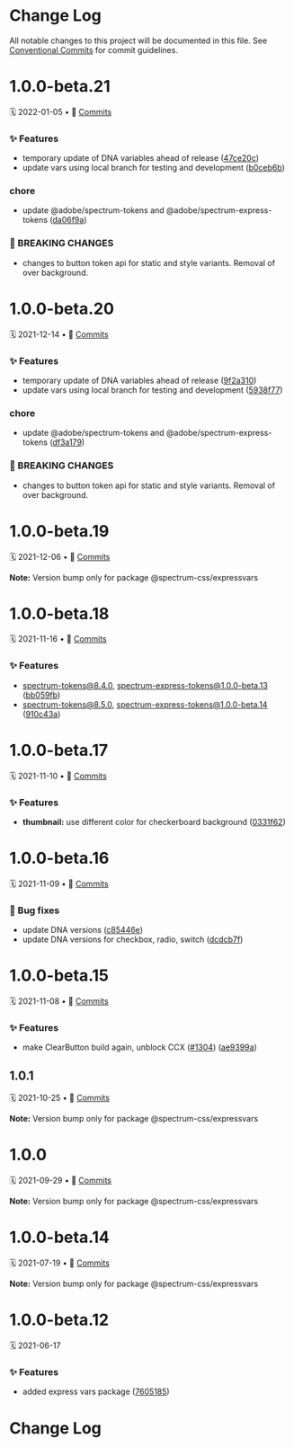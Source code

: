 # Change Log

All notable changes to this project will be documented in this file.
See [Conventional Commits](https://conventionalcommits.org) for commit guidelines.

<a name="1.0.0-beta.21"></a>
# 1.0.0-beta.21
🗓 2022-01-05 • 📝 [Commits](https://github.com/adobe/spectrum-css/compare/@spectrum-css/expressvars@1.0.0-beta.19...@spectrum-css/expressvars@1.0.0-beta.21)

### ✨ Features

* temporary update of DNA variables ahead of release ([47ce20c](https://github.com/adobe/spectrum-css/commit/47ce20c))
* update vars using local branch for testing and development ([b0ceb6b](https://github.com/adobe/spectrum-css/commit/b0ceb6b))


### chore

* update @adobe/spectrum-tokens and @adobe/spectrum-express-tokens ([da06f9a](https://github.com/adobe/spectrum-css/commit/da06f9a))


### 🛑 BREAKING CHANGES

* changes to button token api for static and style
variants. Removal of over background.





<a name="1.0.0-beta.20"></a>
# 1.0.0-beta.20
🗓 2021-12-14 • 📝 [Commits](https://github.com/adobe/spectrum-css/compare/@spectrum-css/expressvars@1.0.0-beta.19...@spectrum-css/expressvars@1.0.0-beta.20)

### ✨ Features

* temporary update of DNA variables ahead of release ([9f2a310](https://github.com/adobe/spectrum-css/commit/9f2a310))
* update vars using local branch for testing and development ([5938f77](https://github.com/adobe/spectrum-css/commit/5938f77))


### chore

* update @adobe/spectrum-tokens and @adobe/spectrum-express-tokens ([df3a179](https://github.com/adobe/spectrum-css/commit/df3a179))


### 🛑 BREAKING CHANGES

* changes to button token api for static and style
variants. Removal of over background.





<a name="1.0.0-beta.19"></a>
# 1.0.0-beta.19
🗓 2021-12-06 • 📝 [Commits](https://github.com/adobe/spectrum-css/compare/@spectrum-css/expressvars@1.0.0-beta.18...@spectrum-css/expressvars@1.0.0-beta.19)

**Note:** Version bump only for package @spectrum-css/expressvars





<a name="1.0.0-beta.18"></a>
# 1.0.0-beta.18
🗓 2021-11-16 • 📝 [Commits](https://github.com/adobe/spectrum-css/compare/@spectrum-css/expressvars@1.0.0-beta.17...@spectrum-css/expressvars@1.0.0-beta.18)

### ✨ Features

* spectrum-tokens@8.4.0, spectrum-express-tokens@1.0.0-beta.13 ([bb059fb](https://github.com/adobe/spectrum-css/commit/bb059fb))
* spectrum-tokens@8.5.0, spectrum-express-tokens@1.0.0-beta.14 ([910c43a](https://github.com/adobe/spectrum-css/commit/910c43a))





<a name="1.0.0-beta.17"></a>
# 1.0.0-beta.17
🗓 2021-11-10 • 📝 [Commits](https://github.com/adobe/spectrum-css/compare/@spectrum-css/expressvars@1.0.0-beta.16...@spectrum-css/expressvars@1.0.0-beta.17)

### ✨ Features

* **thumbnail:** use different color for checkerboard background ([0331f62](https://github.com/adobe/spectrum-css/commit/0331f62))





<a name="1.0.0-beta.16"></a>
# 1.0.0-beta.16
🗓 2021-11-09 • 📝 [Commits](https://github.com/adobe/spectrum-css/compare/@spectrum-css/expressvars@1.0.0-beta.15...@spectrum-css/expressvars@1.0.0-beta.16)

### 🐛 Bug fixes

* update DNA versions ([c85446e](https://github.com/adobe/spectrum-css/commit/c85446e))
* update DNA versions for checkbox, radio, switch ([dcdcb7f](https://github.com/adobe/spectrum-css/commit/dcdcb7f))





<a name="1.0.0-beta.15"></a>
# 1.0.0-beta.15
🗓 2021-11-08 • 📝 [Commits](https://github.com/adobe/spectrum-css/compare/@spectrum-css/expressvars@1.0.0-beta.14...@spectrum-css/expressvars@1.0.0-beta.15)

### ✨ Features

* make ClearButton build again, unblock CCX ([#1304](https://github.com/adobe/spectrum-css/issues/1304)) ([ae9399a](https://github.com/adobe/spectrum-css/commit/ae9399a))





<a name="1.0.1"></a>
## 1.0.1
🗓 2021-10-25 • 📝 [Commits](https://github.com/adobe/spectrum-css/compare/@spectrum-css/expressvars@1.0.0-beta.14...@spectrum-css/expressvars@1.0.1)

**Note:** Version bump only for package @spectrum-css/expressvars





<a name="1.0.0"></a>
# 1.0.0
🗓 2021-09-29 • 📝 [Commits](https://github.com/adobe/spectrum-css/compare/@spectrum-css/expressvars@1.0.0-beta.14...@spectrum-css/expressvars@1.0.0)

**Note:** Version bump only for package @spectrum-css/expressvars





<a name="1.0.0-beta.14"></a>
# 1.0.0-beta.14
🗓 2021-07-19 • 📝 [Commits](https://github.com/adobe/spectrum-css/compare/@spectrum-css/expressvars@1.0.0-beta.12...@spectrum-css/expressvars@1.0.0-beta.14)

**Note:** Version bump only for package @spectrum-css/expressvars





<a name="1.0.0-beta.12"></a>
# 1.0.0-beta.12
🗓 2021-06-17

### ✨ Features

* added express vars package ([7605185](https://github.com/adobe/spectrum-css/commit/7605185))





# Change Log
